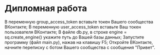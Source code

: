 # Дипломная работа


В переменную group_access_token вставьте токен Вашего сообщества ВКонтакте;
В переменную user_access_token вставьте Ваш токен пользователя ВКонтакте;
В файле db.py, в строке engine = sq.create_engine() укажите путь до Вашей базы данных;
Запустите программу (файл main.py), нажав на клавишу F5;
Откройте ВКонтакте, начните переписку с ботом Вашего сообщества с сообщения "Привет".

